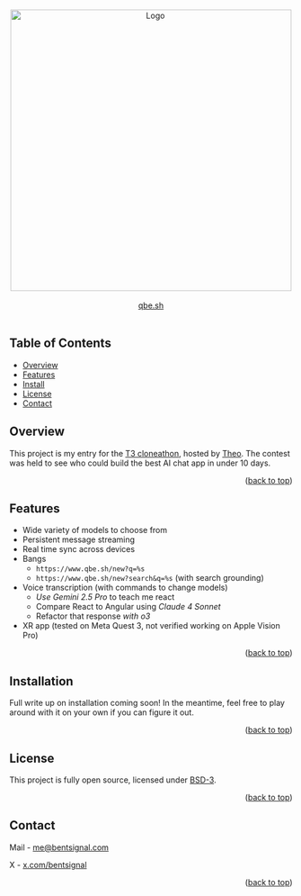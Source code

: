 <a name="readme-top"></a>

<br />
<div align="center">
  <a href="https://synq.cc">
    <img src="docs/assets/ar.gif" alt="Logo" width="500px">
  </a>
  <br />
  <br />
  <a href="https://www.qbe.sh" target="_blank">
    qbe.sh
  </a>
</div>
<br />

## Table of Contents

- [Overview](#overview)
- [Features](#features)
- [Install](#install)
- [License](#license)
- [Contact](#contact)

## Overview

This project is my entry for the [T3 cloneathon](https://cloneathon.t3.chat/), hosted by [Theo](https://www.x.com/theo). The contest was held to see who could build the best AI chat app in under 10 days.

<p align="right">(<a href="#readme-top">back to top</a>)</p>

## Features

- Wide variety of models to choose from
- Persistent message streaming
- Real time sync across devices
- Bangs
  - `https://www.qbe.sh/new?q=%s`
  - `https://www.qbe.sh/new?search&q=%s` (with search grounding)
- Voice transcription (with commands to change models)
  - _Use Gemini 2.5 Pro_ to teach me react
  - Compare React to Angular using _Claude 4 Sonnet_
  - Refactor that response _with o3_
- XR app (tested on Meta Quest 3, not verified working on Apple Vision Pro)

<p align="right">(<a href="#readme-top">back to top</a>)</p>

## Installation

Full write up on installation coming soon! In the meantime, feel free to play around with it on your own if you can figure it out.

<p align="right">(<a href="#readme-top">back to top</a>)</p>

## License

This project is fully open source, licensed under [BSD-3](./LICENSE).

<p align="right">(<a href="#readme-top">back to top</a>)</p>

## Contact

Mail - me@bentsignal.com

X - [x.com/bentsignal](https://x.com/bentsignal)

<p align="right">(<a href="#readme-top">back to top</a>)</p>

